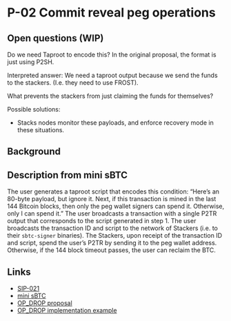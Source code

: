 # P-02 Commit reveal peg operations

## Open questions (WIP)
Do we need Taproot to encode this? In the original proposal, the format is just using P2SH.

Interpreted answer: We need a taproot output because we send the funds to the stackers. (I.e. they need to use FROST).

What prevents the stackers from just claiming the funds for themselves?

Possible solutions:
- Stacks nodes monitor these payloads, and enforce recovery mode in these situations.

## Background

## Description from mini sBTC
The user generates a taproot script that encodes this condition:  “Here’s an 80-byte payload, but ignore it.  Next, if this transaction is mined in the last 144 Bitcoin blocks, then only the peg wallet signers can spend it.  Otherwise, only I can spend it.”
The user broadcasts a transaction with a single P2TR output that corresponds to the script generated in step 1.
The user broadcasts the transaction ID and script to the network of Stackers (i.e. to their `sbtc-signer` binaries).
The Stackers, upon receipt of the transaction ID and script, spend the user’s P2TR by sending it to the peg wallet address.  Otherwise, if the 144 block timeout passes, the user can reclaim the BTC.

## Links

- [SIP-021](https://github.com/stacksgov/sips/blob/56b73eada5ef1b72376f4a230949297b3edcc562/sips/sip-021/sip-021-trustless-two-way-peg-for-bitcoin.md)
- [mini sBTC](https://docs.google.com/document/d/1R33gZupJg0KsY-vRZYbVFwTHRmq2BCIvyPIVeY0JyGM/)
- [OP_DROP proposal](https://docs.google.com/document/d/1EnYEk6gA2w6VfRpT8CcK8mghZRMUEjn2OhHwzdK_9x0)
- [OP_DROP implementation example](https://github.com/FriendsFerdinand/op_drop_example)
